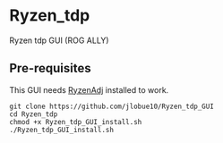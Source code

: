 # Ryzen_tdp
Ryzen tdp GUI  (ROG ALLY)

## Pre-requisites

This GUI needs [RyzenAdj](https://github.com/FlyGoat/RyzenAdj) installed to work.

```
git clone https://github.com/jlobue10/Ryzen_tdp_GUI
cd Ryzen_tdp
chmod +x Ryzen_tdp_GUI_install.sh
./Ryzen_tdp_GUI_install.sh
```
